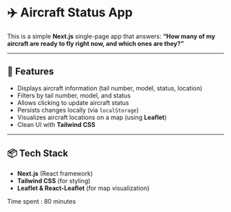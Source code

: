 
# ✈️ Aircraft Status App

This is a simple **Next.js** single-page app that answers:
**“How many of my aircraft are ready to fly right now, and which ones are they?”**

---

## 🚀 Features
- Displays aircraft information (tail number, model, status, location)
- Filters by tail number, model, and status
- Allows clicking to update aircraft status
- Persists changes locally (via `localStorage`)
- Visualizes aircraft locations on a map (using **Leaflet**)
- Clean UI with **Tailwind CSS**

---

## 📦 Tech Stack
- **Next.js** (React framework)
- **Tailwind CSS** (for styling)
- **Leaflet & React-Leaflet** (for map visualization)

Time spent : 80 minutes

